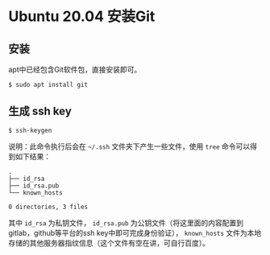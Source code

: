 # Ubuntu 20.04 安装Git

## 安装

apt中已经包含Git软件包，直接安装即可。

``` shell
$ sudo apt install git
```

## 生成 ssh key

``` shell
$ ssh-keygen
```

说明：此命令执行后会在 `~/.ssh` 文件夹下产生一些文件，使用 `tree` 命令可以得到如下结果：

``` shell
.
├── id_rsa
├── id_rsa.pub
└── known_hosts

0 directories, 3 files
```

其中 `id_rsa` 为私钥文件， `id_rsa.pub` 为公钥文件（将这里面的内容配置到gitlab，github等平台的ssh key中即可完成身份验证）， `known_hosts` 文件为本地存储的其他服务器指纹信息（这个文件有空在讲，可自行百度）。
